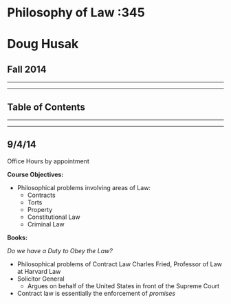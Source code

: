 # Philosophy of Law :345
# Doug Husak
## Fall 2014

---
---

## Table of Contents

---
---

## 9/4/14

Office Hours by appointment

**Course Objectives:**

- Philosophical problems involving areas of Law:
	- Contracts
	- Torts
	- Property
	- Constitutional Law
	- Criminal Law
	
**Books:**

*Do we have a Duty to Obey the Law?*

- Philosophical problems of Contract Law
Charles Fried, Professor of Law at Harvard Law
- Solicitor General
	- Argues on behalf of the United States in front of the Supreme Court
- Contract law is essentially the enforcement of *promises*